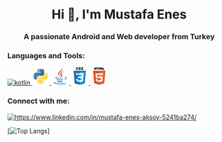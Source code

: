 <h1 align="center">Hi 👋, I'm Mustafa Enes</h1>
<h3 align="center">A passionate Android and Web developer from Turkey</h3>


<p align="left"></p>
<h3 align="left">Languages and Tools:</h3>
<p align="left">   <a href="https://kotlinlang.org" target="_blank" rel="noreferrer"> <img src="https://www.vectorlogo.zone/logos/kotlinlang/kotlinlang-icon.svg" alt="kotlin" width="40" height="40"/> </a> <a href="https://www.python.org" target="_blank" rel="noreferrer"> <img src="https://raw.githubusercontent.com/devicons/devicon/master/icons/python/python-original.svg" alt="python" width="40" height="40"/> </a>
<a href="https://www.java.com" target="_blank" rel="noreferrer"> <img src="https://raw.githubusercontent.com/devicons/devicon/master/icons/java/java-original.svg" alt="java" width="40" height="40"/> </a><a href="https://www.w3schools.com/css/" target="_blank" rel="noreferrer"> <img src="https://raw.githubusercontent.com/devicons/devicon/master/icons/css3/css3-original-wordmark.svg" alt="css3" width="40" height="40"/> </a> <a href="https://www.w3.org/html/" target="_blank" rel="noreferrer"> <img src="https://raw.githubusercontent.com/devicons/devicon/master/icons/html5/html5-original-wordmark.svg" alt="html5" width="40" height="40"/> </a> </p>

<h3 align="left">Connect with me:</h3>
<p align="left">
<a href="https://www.linkedin.com/in/mustafa-enes-aksoy/" target="blank"><img align="center" src="https://raw.githubusercontent.com/rahuldkjain/github-profile-readme-generator/master/src/images/icons/Social/linked-in-alt.svg" alt="https://www.linkedin.com/in/mustafa-enes-aksoy-5241ba274/" height="30" width="40" /></a>
</p>

[![Top Langs](https://github-readme-stats.vercel.app/api/top-langs/?username=mustafaenesaksoy&theme=light)]
